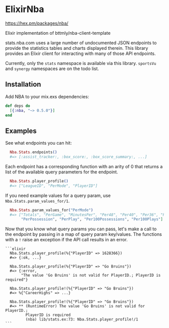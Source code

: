 # ElixirNba
  https://hex.pm/packages/nba/


  Elixir implementation of bttmly/nba-client-template

  stats.nba.com uses a large number of undocumented JSON endpoints
  to provide the statistics tables and charts displayed therein.
  This library provides an Elixir client for interacting with many
  of those API endpoints.

  Currently, only the `stats` namespace is available via this library.
  `sportsVu` and `synergy` namespaces are on the todo list.

  ## Installation

  Add NBA to your mix.exs dependencies:

  ```elixir
  def deps do
    [{:nba, "~> 0.5.0"}]
  end
  ```

  ## Examples
  See what endpoints you can hit:

  ```elixir
    Nba.Stats.endpoints()
    #=> [:assist_tracker:, :box_score:, :box_score_summary:, ...]
  ```

  Each endpoint has a corresponding function with an arity of 0 that
  returns a list of the available query parameters for the endpoint.

  ```elixir
    Nba.Stats.player_profile()
    #=> ["LeagueID", "PerMode", "PlayerID"]
  ```
  If you need example values for a query param, use `Nba.Stats.param_values_for/1`.

  ```elixir
    Nba.Stats.param_values_for("PerMode")
    #=> ["Totals", "PerGame", "MinutesPer", "Per48", "Per40", "Per36", "PerMinute",
         "PerPossession", "PerPlay", "Per100Possessions", "Per100Plays"]
  ```
      
  Now that you know what query params you can pass, let's make
  a call to the endpoint by passing in a map of query param
  key/values. The functions with a `!` raise an exception if the 
  API call results in an error. 
    
    ```elixir
      Nba.Stats.player_profile(%{"PlayerID" => 1628366})
      #=> {:ok, ...}

      Nba.Stats.player_profile(%{"PlayerID" => "Go Bruins"})
      #=> {:error, 
           "The value 'Go Bruins' is not valid for PlayerID.; PlayerID is required"}
      
      Nba.Stats.player_profile!(%{"PlayerID" => "Go Bruins"})
      #=> %{"CareerHighs" => ...}
      
      Nba.Stats.player_profile!(%{"PlayerID" => "Go Bruins"})
      #=> ** (RuntimeError) The value 'Go Bruins' is not valid for PlayerID.; 
             PlayerID is required
             (nba) lib/stats.ex:73: Nba.Stats.player_profile!/1
    ```
